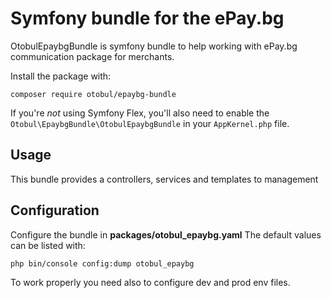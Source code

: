 # Symfony bundle for the ePay.bg 

OtobulEpaybgBundle is symfony bundle to help working with ePay.bg communication package for merchants.

Install the package with:

```console
composer require otobul/epaybg-bundle
```

If you're *not* using Symfony Flex, you'll also
need to enable the `Otobul\EpaybgBundle\OtobulEpaybgBundle`
in your `AppKernel.php` file.

## Usage

This bundle provides a controllers, services and templates 
to management 

## Configuration

Configure the bundle in **packages/otobul_epaybg.yaml**
The default values can be listed with:

```
php bin/console config:dump otobul_epaybg
```
To work properly you need also to configure dev and prod env files.  




